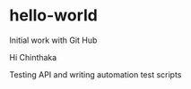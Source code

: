# hello-world
Initial work with Git Hub

Hi Chinthaka

Testing API and writing automation test scripts

